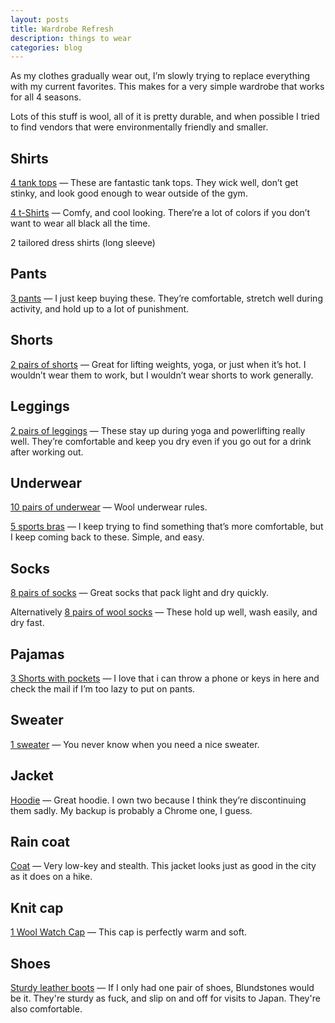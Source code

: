 ```yaml
---
layout: posts
title: Wardrobe Refresh
description: things to wear
categories: blog
---
```


As my clothes gradually wear out, I’m slowly trying to replace everything with my current favorites. This makes for a very simple wardrobe that works for all 4 seasons. 

Lots of this stuff is wool, all of it is pretty durable, and when possible I tried to find vendors that were environmentally friendly and smaller. 

## Shirts

[4 tank tops](https://ryu.com/shop/us/women/tops/standard-issue-racerback-tank) — These are fantastic tank tops. They wick well, don’t get stinky, and look good enough to wear outside of the gym.

[4 t-Shirts](https://jungmaven.com/collections/hemp-shirts-womens-tees-tanks/products/hemp-shirt-ojai-tee-short-sleeve-womens) — Comfy, and cool looking. There’re a lot of colors if you don’t want to wear all black all the time.

2 tailored dress shirts (long sleeve)

## Pants

[3 pants](https://www.outdoorvoices.com/products/rectrek-pant?variant=34894691781&size=1) — I just keep buying these. They’re comfortable, stretch well during activity, and hold up to a lot of punishment.

## Shorts

[2 pairs of shorts](https://ryu.com/shop/us/women-all/shorts/power-short) — Great for lifting weights, yoga, or just when it’s hot. I wouldn’t wear them to work, but I wouldn’t wear shorts to work generally.

## Leggings

[2 pairs of leggings](https://ryu.com/shop/us/women/bottoms/cardio-tights) — These stay up during yoga and powerlifting really well. They’re comfortable and keep you dry even if you go out for a drink after working out.

## Underwear

[10 pairs of underwear](https://www.icebreaker.com/en-us/womens-underwear/siren-hipkini/104704.html) — Wool underwear rules.

[5 sports bras](https://www.calvinklein.us/en/womens-clothing/womens-bras/custom-modern-cotton-bralette-52705992) — I keep trying to find something that’s more comfortable, but I keep coming back to these. Simple, and easy.

## Socks

[8 pairs of socks](https://bombas.com/products/womens-no-shows-one-color-eight-pack?variant=black) — Great socks that pack light and dry quickly.

Alternatively [8 pairs of wool socks](https://darntough.com/products/womens-ss18-vertex-no-show-tab-ultra-light?variant=13339995701301) — These hold up well, wash easily, and dry fast.

## Pajamas

[3 Shorts with pockets](https://www.foxers.com/black-tomboy-boxer-brief/) — I love that i can throw a phone or keys in here and check the mail if I’m too lazy to put on pants.

## Sweater

[1 sweater](https://www.icebreaker.com/en-us/womens-sweaters/waypoint-crewe-sweater/104316.html?dwvar_104316_color=401) — You never know when you need a nice sweater.

## Jacket

[Hoodie](https://missionworkshop.com/products/the-torre-womens-high-performance-windpro-hoodie-jacket) — Great hoodie. I own two because I think they’re discontinuing them sadly. My backup is probably a Chrome one, I guess.

## Rain coat

[Coat](https://arcteryx.com/us/en/shop/womens/andra-coat) — Very low-key and stealth. This jacket looks just as good in the city as it does on a hike.

## Knit cap

[1 Wool Watch Cap](https://www.tannergoods.com/products/merino-watch-cap) — This cap is perfectly warm and soft.

## Shoes

[Sturdy leather boots](https://www.blundstone.com/shop/black-premium-leather-v-cut-boots-womens-style-510) — If I only had one pair of shoes, Blundstones would be it. They're sturdy as fuck, and slip on and off for visits to Japan. They're also comfortable.